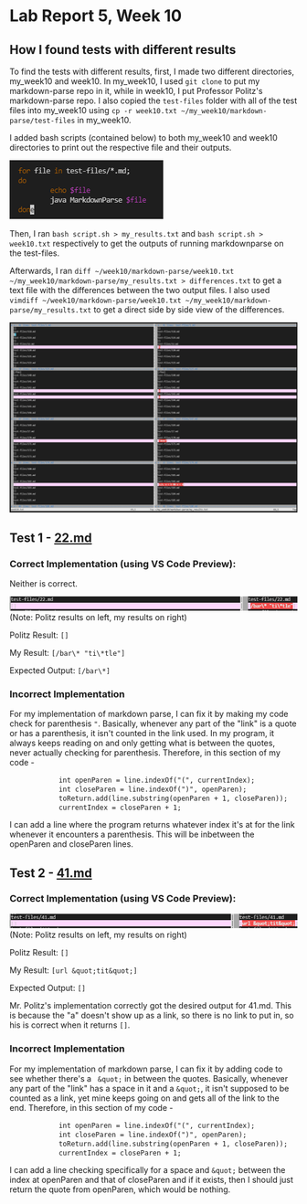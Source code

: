 # Lab Report 5, Week 10

## How I found tests with different results
To find the tests with different results, first, I made two different directories, my_week10 and week10. In my_week10, I used `git clone` to put my markdown-parse repo in it, while in week10, I put Professor Politz's markdown-parse repo. I also copied the `test-files` folder with all of the test files into my_week10 using `cp -r week10.txt ~/my_week10/markdown-parse/test-files` in my_week10.

I added bash scripts (contained below) to both my_week10 and week10 directories to print out the respective file and their outputs. 

![Image](script.PNG)

Then, I ran `bash script.sh > my_results.txt` and `bash script.sh > week10.txt` respectively to get the outputs of running markdownparse on the test-files. 

Afterwards, I ran `diff ~/week10/markdown-parse/week10.txt ~/my_week10/markdown-parse/my_results.txt > differences.txt` to get a text file with the differences between the two output files. I also used `vimdiff ~/week10/markdown-parse/week10.txt ~/my_week10/markdown-parse/my_results.txt` to get a direct side by side view of the differences. 

![Image](vimdiff.PNG)

## Test 1 - [22.md](https://github.com/ucsd-cse15l-w22/markdown-parse/blob/main/test-files/22.md)
### Correct Implementation (using VS Code Preview):
Neither is correct.

![Image](22.md.PNG)
(Note: Politz results on left, my results on right)

Politz Result: `[]`

My Result: `[/bar\* "ti\*tle"]`

Expected Output: `[/bar\*]`

### Incorrect Implementation
For my implementation of markdown parse, I can fix it by making my code check for parenthesis `"`. Basically, whenever any part of the "link" is a quote or has a parenthesis, it isn't counted in the link used. In my program, it always keeps reading on and only getting what is between the quotes, never actually checking for parenthesis. Therefore, in this section of my code -
```
            int openParen = line.indexOf("(", currentIndex);
            int closeParen = line.indexOf(")", openParen);
            toReturn.add(line.substring(openParen + 1, closeParen));
            currentIndex = closeParen + 1;
```
I can add a line where the program returns whatever index it's at for the link whenever it encounters a parenthesis. This will be inbetween the openParen and closeParen lines.  


## Test 2 - [41.md](https://github.com/ucsd-cse15l-w22/markdown-parse/blob/main/test-files/41.md)
### Correct Implementation (using VS Code Preview):
![Image](41.md.PNG)
(Note: Politz results on left, my results on right)

Politz Result: `[]`

My Result: `[url &quot;tit&quot;]`

Expected Output: `[]`


Mr. Politz's implementation correctly got the desired output for 41.md. This is because the "a" doesn't show up as a link, so there is no link to put in, so his is correct when it returns `[]`.

### Incorrect Implementation
For my implementation of markdown parse, I can fix it by adding code to see whether there's a ` &quot;` in between the quotes. Basically, whenever any part of the "link" has a space in it and a `&quot;`, it isn't supposed to be counted as a link, yet mine keeps going on and gets all of the link to the end. Therefore, in this section of my code - 
```
            int openParen = line.indexOf("(", currentIndex);
            int closeParen = line.indexOf(")", openParen);
            toReturn.add(line.substring(openParen + 1, closeParen));
            currentIndex = closeParen + 1;
```
I can add a line checking specifically for a space and `&quot;` between the index at openParen and that of closeParen and if it exists, then I should just return the quote from openParen, which would be nothing. 